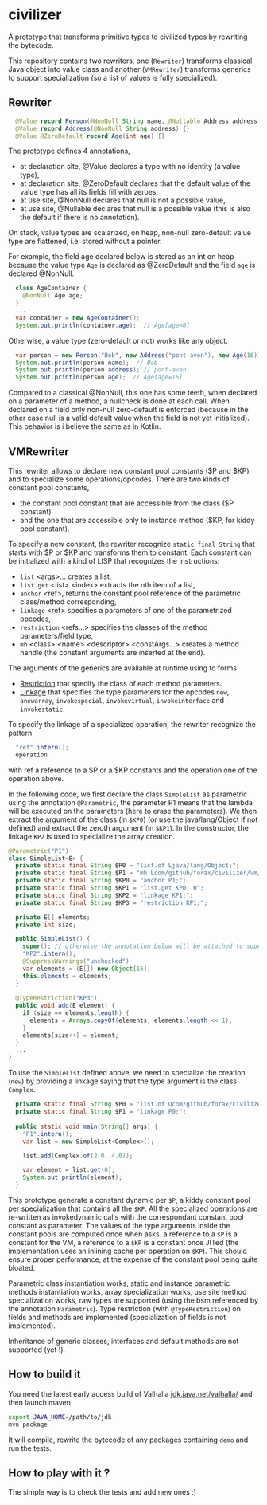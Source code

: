 # civilizer
A prototype that transforms primitive types to civilized types by rewriting the bytecode.

This repository contains two rewriters, one (`Rewriter`) transforms classical Java object into value class 
and another (`VMRewriter`) transforms generics to support specialization (so a list of values is fully specialized).

## Rewriter

```java
  @Value record Person(@NonNull String name, @Nullable Address address, @NonNull Age age) {}
  @Value record Address(@NonNull String address) {}
  @Value @ZeroDefault record Age(int age) {}
```

The prototype defines 4 annotations,
- at declaration site, @Value declares a type with no identity (a value type),
- at declaration site, @ZeroDefault declares that the default value of the value type has all its fields fill with zeroes,
- at use site, @NonNull declares that null is not a possible value,
- at use site, @Nullable declares that null is a possible value (this is also the default if there is no annotation).

On stack, value types are scalarized, on heap, non-null zero-default value type are flattened, i.e. stored without a pointer.

For example, the field age declared below is stored as an int on heap because the value type `Age` is declared as @ZeroDefault and
the field `age` is declared @NonNull. 
```java
  class AgeContainer {
    @NonNull Age age;
  }
  ...
  var container = new AgeContainer();
  System.out.println(container.age);  // Age[age=0]
```

Otherwise, a value type (zero-default or not) works like any object.
```java
  var person = new Person("Bob", new Address("pont-aven"), new Age(16));
  System.out.println(person.name);  // Bob
  System.out.println(person.address); // pont-aven
  System.out.println(person.age);  // Age[age=16]
```

Compared to a classical @NonNull, this one has some teeth, when declared on a parameter of a method, a nullcheck is done at each call. When declared on a field only non-null zero-default is enforced (because in the other case null is a valid default value when the field is not yet initialized).
This behavior is i believe the same as in Kotlin.


## VMRewriter

This rewriter allows to declare new constant pool constants ($P and $KP) and to specialize some operations/opcodes.
There are two kinds of constant pool constants,
- the constant pool constant that are accessible from the class ($P constant)
- and the one that are accessible only to instance method ($KP, for kiddy pool constant).

To specify a new constant, the rewriter recognize `static final String` that starts with $P or $KP and
transforms them to constant.
Each constant can be initialized with a kind of LISP that recognizes the instructions:
- `list` &lt;args&gt;... creates a list,
- `list.get` &lt;list&gt; &lt;index&gt; extracts the nth item of a list,
- `anchor` &lt;ref&gt;, returns the constant pool reference of the parametric class/method corresponding,
- `linkage` &lt;ref&gt;  specifies a parameters of one of the parametrized opcodes,
- `restriction` &lt;refs...&gt;  specifies the classes of the method parameters/field type,
- `mh` &lt;class&gt; &lt;name&gt; &lt;descriptor&gt; &lt;constArgs...&gt; creates a method handle (the constant arguments are inserted at the end).

The arguments of the generics are available at runtime using to forms
- [Restriction](src/main/java/com/github/forax/civilizer/vm/Restriction.java) that specify
  the class of each method parameters.
- [Linkage](src/main/java/com/github/forax/civilizer/vm/Linkage.java) that specifies the type parameters for
  the opcodes `new`, `anewarray`, `invokespecial`, `invokevirtual`, `invokeinterface` and `invokestatic`.

To specify the linkage of a specialized operation, the rewriter recognize the pattern
```java
  "ref".intern();
  operation
```
with ref a reference to a $P or a $KP constants and the operation one of the operation above.

In the following code, we first declare the class `SimpleList` as parametric using the annotation `@Parametric`,
the parameter P1 means that the lambda will be executed on the parameters (here to erase the parameters).
We then extract the argument of the class (in `$KP0`) (or use the java/lang/Object if not defined) and
extract the zeroth argument (in `$KP1`).
In the constructor, the linkage `KP2` is used to specialize the array creation.
```java
@Parametric("P1")
class SimpleList<E> {
  private static final String $P0 = "list.of Ljava/lang/Object;";
  private static final String $P1 = "mh Lcom/github/forax/civilizer/vm/RT; \"erase\" (Ljava/lang/Object;Ljava/lang/Object;)Ljava/lang/Object; P0;";
  private static final String $KP0 = "anchor P1;";
  private static final String $KP1 = "list.get KP0; 0";
  private static final String $KP2 = "linkage KP1;";
  private static final String $KP3 = "restriction KP1;";

  private E[] elements;
  private int size;

  public SimpleList() {
    super(); // otherwise the annotation below will be attached to super()
    "KP2".intern();
    @SuppressWarnings("unchecked")
    var elements = (E[]) new Object[16];
    this.elements = elements;
  }
  
  @TypeRestriction("KP3")
  public void add(E element) {
    if (size == elements.length) {
      elements = Arrays.copyOf(elements, elements.length << 1);
    }
    elements[size++] = element;
  }
  ...
}
```

To use the `SimpleList` defined above, we need to specialize the creation (`new`) by providing a linkage
saying that the type argument is the class `Complex`.
```java
  private static final String $P0 = "list.of Qcom/github/forax/civilizer/demo/Complex;";
  private static final String $P1 = "linkage P0;";
  
  public static void main(String[] args) {
    "P1".intern();
    var list = new SimpleList<Complex>();

    list.add(Complex.of(2.0, 4.0));

    var element = list.get(0);
    System.out.println(element);
  }
```

This prototype generate a constant dynamic per `$P`, a kiddy constant pool per specialization that contains
all the `$KP`. 
All the specialized operations are re-written as invokedynamic calls with the correspondant constant pool constant
as parameter.
The values of the type arguments inside the constant pools are computed once when asks. a reference to a `$P` is a constant
for the VM, a reference to a `$KP` is a constant once JITed (the implementation uses an inlining cache per operation on `$KP`).
This should ensure proper performance, at the expense of the constant pool being quite bloated.

Parametric class instantiation works, static and instance parametric methods instantiation works,
array specialization works, use site method specialization works,
raw types are supported (using the bsm referenced by the annotation `Parametric`).
Type restriction (with `@TypeRestriction`) on fields and methods are implemented (specialization of fields is not implemented).

Inheritance of generic classes, interfaces and default methods are not supported (yet !).


## How to build it

You need the latest early access build of Valhalla [jdk.java.net/valhalla/](https://jdk.java.net/valhalla/)
and then launch maven
```bash
export JAVA_HOME=/path/to/jdk
mvn package
```

It will compile, rewrite the bytecode of any packages containing `demo` and run the tests.

## How to play with it ?

The simple way is to check the tests and add new ones :)

